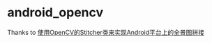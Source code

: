 # android_opencv


Thanks to [使用OpenCV的Stitcher类来实现Android平台上的全景图拼接](https://blog.csdn.net/qq_41151659/article/details/104299512)